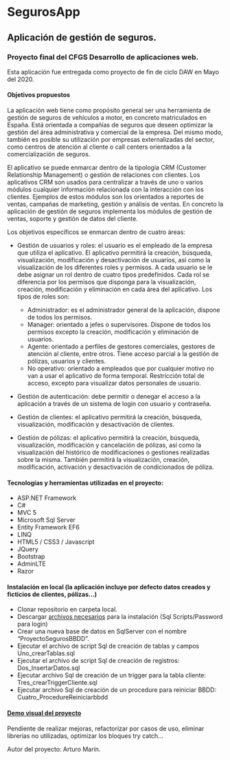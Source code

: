 # SegurosApp
## Aplicación de gestión de seguros.
### Proyecto final del CFGS Desarrollo de aplicaciones web.
Esta aplicación fue entregada como proyecto de fin de ciclo DAW en Mayo del 2020.
#### Objetivos propuestos
La aplicación web tiene como propósito general ser una herramienta de gestión de seguros de vehículos a motor, en concreto matriculados en España. Está orientada a compañías de seguros que deseen optimizar la gestión del área administrativa y comercial de la empresa. Del mismo modo, también es posible su utilización por empresas externalizadas del sector, como centros de atención al cliente o call centers orientados a la comercialización de seguros. 

El aplicativo se puede enmarcar dentro de la tipología CRM (Customer Relationship Management) o gestión de relaciones con clientes. Los aplicativos CRM son usados para centralizar a través de uno o varios módulos cualquier información relacionada con la interacción con los clientes. Ejemplos de estos módulos son los orientados a reportes de ventas, campañas de marketing, gestión y análisis de ventas. En concreto la aplicación de gestión de seguros implementa los módulos de gestión de ventas,  soporte y gestión de datos del cliente. 

Los objetivos específicos se enmarcan dentro de cuatro áreas: 
- Gestión de usuarios y roles: el usuario es el empleado de la empresa que utiliza el aplicativo. El aplicativo permitirá la creación, búsqueda, visualización, modificación y desactivación de usuarios, así como la visualización de los diferentes roles y permisos. A cada usuario se le debe asignar un rol dentro de cuatro tipos predefinidos. Cada rol se diferencia por los permisos que disponga para la visualización, creación, modificación y eliminación en cada área del aplicativo. Los tipos de roles son:
  - Administrador: es el administrador general de la aplicación, dispone de todos los permisos. 
  - Manager: orientado a jefes o supervisores. Dispone de todos los permisos excepto la creación, modificación y eliminación de usuarios.
  - Agente: orientado a perfiles de gestores comerciales, gestores de atención al cliente, entre otros. Tiene acceso parcial a la gestión de pólizas, usuarios y clientes.
  - No operativo: orientado a empleados que por cualquier motivo no van a usar el aplicativo de forma temporal. Restricción total de acceso, excepto para visualizar datos personales de usuario.
  
- Gestión de autenticación: debe permitir o denegar el acceso a la aplicación a través de un sistema de login con usuario y contraseña.

- Gestión de clientes: el aplicativo permitirá la creación, búsqueda, visualización, modificación y desactivación de clientes.

- Gestión de pólizas: el aplicativo permitirá la creación, búsqueda, visualización, modificación y cancelación de pólizas, así como la visualización del histórico de modificaciones o gestiones realizadas sobre la misma. También permitirá la visualización, creación, modificación, activación y desactivación de condicionados de póliza.


#### Tecnologías y herramientas utilizadas en el proyecto:
- ASP.NET Framework 
- C#
- MVC 5
- Microsoft Sql Server
- Entity Framework EF6 
- LINQ
- HTML5 / CSS3 / Javascript
- JQuery
- Bootstrap
- AdminLTE
- Razor

#### Instalación en local (la aplicación incluye por defecto datos creados y ficticios de clientes, pólizas...)
- Clonar repositorio en carpeta local.
- Descargar [archivos necesarios](https://drive.google.com/file/d/1t7EIjG3ugKPfNrSu_T8jkx-O83QKwl9K/view?usp=sharing) para la instalación (Sql Scripts/Password para login)
- Crear una nueva base de datos en SqlServer con el nombre “ProyectoSegurosBBDD”.
- Ejecutar el archivo de script Sql de creación de tablas y campos Uno_crearTablas.sql
- Ejecutar el archivo de script Sql de creación de registros: Dos_InsertarDatos.sql
- Ejecutar archivo Sql de creación de un trigger para la tabla cliente: Tres_crearTriggerCliente.sql
- Ejecutar archivo Sql de creación de un procedure para reiniciar BBDD: Cuatro_ProcedureReiniciarbbdd


#### [Demo visual del proyecto](https://drive.google.com/file/d/1rc4POrd8vz5r5pg_6xSaaKIkXrI846v6/view?usp=sharing)



Pendiente de realizar mejoras, refactorizar por casos de uso, eliminar librerías no utilizadas, optimizar los bloques try catch...

Autor del proyecto: Arturo Marín.


